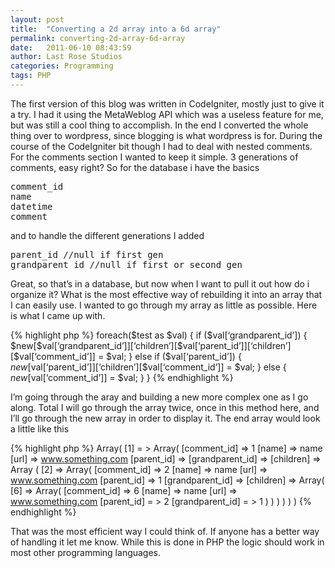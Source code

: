```yaml
---
layout: post
title:  "Converting a 2d array into a 6d array"
permalink: converting-2d-array-6d-array
date:   2011-06-10 08:43:59
author: Last Rose Studios
categories: Programming
tags: PHP
---
```


The first version of this blog was written in CodeIgniter, mostly just to give it a try. I had it using the MetaWeblog API which was a useless feature for me, but was still a cool thing to accomplish. In the end I converted the whole thing over to wordpress, since blogging is what wordpress is for. During the course of the CodeIgniter bit though I had to deal with nested comments. For the comments section I wanted to keep it simple. 3 generations of comments, easy right? So for the database i have the basics

<pre>comment_id
name
datetime
comment</pre>

and to handle the different generations I added

<pre>parent_id //null if first gen
grandparent_id //null if first or second gen</pre>

Great, so that’s in a database, but now when I want to pull it out how do i organize it? What is the most effective way of rebuilding it into an array that I can easily use. I wanted to go through my array as little as possible. Here is what I came up with.

{% highlight php %}
foreach($test as $val) {
  if ($val[‘grandparent_id’]) {
    $new[$val[‘grandparent_id’]][‘children’][$val[‘parent_id’]][‘children’][$val[‘comment_id’]] = $val;
  } else if ($val[‘parent_id’]) {
    $new[$val[‘parent_id’]][‘children’][$val[‘comment_id’]] = $val;
  } else {
    $new[$val[‘comment_id’]] = $val;
  }
}
{% endhighlight %}

I’m going through the aray and building a new more complex one as I go along. Total I will go through the array twice, once in this method here, and I’ll go through the new array in order to display it. The end array would look a little like this

{% highlight php %}
Array(
  [1] = > Array(
    [comment_id] => 1
    [name] => name
    [url] => <a href = "http://www.something.com/">www.something.com</a>
    [parent_id] =>
    [grandparent_id] =>
    [children] => Array (
      [2] => Array(
        [comment_id] => 2
        [name] => name
        [url] => <a href="http:/ / www.something.com / ">www.something.com</a>
        [parent_id] => 1
        [grandparent_id] =>
        [children] => Array(
          [6] => Array(
            [comment_id] => 6
            [name] => name
            [url] => <a href="http: //www.something.com/">www.something.com</a>
            [parent_id] = > 2
            [grandparent_id] = > 1
          )
        )
      )
    )
  )
)
{% endhighlight %}

That was the most efficient way I could think of. If anyone has a better way of handling it let me know. While this is done in PHP the logic should work in most other programming languages.